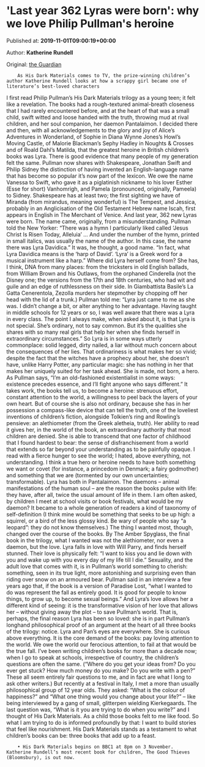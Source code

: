 
# 'Last year 362 Lyras were born': why we love Philip Pullman's heroine

Published at: **2019-11-01T09:00:19+00:00**

Author: **Katherine Rundell**

Original: [the Guardian](https://www.theguardian.com/books/2019/nov/01/how-philip-pullman-lyra-won-the-world)


        As His Dark Materials comes to TV, the prize-winning children’s author Katherine Rundell looks at how a scrappy girl became one of literature’s best-loved characters
      
I first read Philip Pullman’s His Dark Materials trilogy as a young teen; it felt like a revelation. The books had a rough-textured animal-breath closeness that I had rarely encountered before, and at the heart of that was a small child, swift witted and loose handed with the truth, throwing mud at rival children, and her soul companion, her daemon Pantalaimon. I decided there and then, with all acknowledgements to the glory and joy of Alice’s Adventures in Wonderland, of Sophie in Diana Wynne Jones’s Howl’s Moving Castle, of Malorie Blackman’s Sephy Hadley in Noughts & Crosses and of Roald Dahl’s Matilda, that the greatest heroine in British children’s books was Lyra.
There is good evidence that many people of my generation felt the same. Pullman now shares with Shakespeare, Jonathan Swift and Philip Sidney the distinction of having invented an English-language name that has become so popular it’s now part of the lexicon. We owe the name Vanessa to Swift, who gave it as a piglatinish nickname to his lover Esther (Esse for short) Vanhomrigh, and Pamela (pronounced, originally, Pameela) to Sidney. Shakespeare has at least two; the first sighting we have of Miranda (from mirandus, meaning wonderful) is The Tempest, and Jessica, probably in an Anglicisation of the Old Testament Hebrew name Iscah, first appears in English in The Merchant of Venice. And last year, 362 new Lyras were born.
The name came, originally, from a misunderstanding. Pullman told the New Yorker: “There was a hymn I particularly liked called ‘Jesus Christ Is Risen Today, Alleluia’ … And under the number of the hymn, printed in small italics, was usually the name of the author. In this case, the name there was Lyra Davidica.” It was, he thought, a good name. “In fact, what Lyra Davidica means is the ‘harp of David’. ‘Lyra’ is a Greek word for a musical instrument like a harp.”
Where did Lyra herself come from? She has, I think, DNA from many places: from the tricksters in old English ballads, from William Brown and his Outlaws, from the orphaned Cinderella (not the Disney one; the versions from the 17th and 18th centuries, who had wit and guile and an edge of ruthlessness on their side. In Giambattista Basile’s La Gatta Cenerentola, Zezolla murders her stepmother by chopping off her head with the lid of a trunk.) Pullman told me: “Lyra just came to me as she was. I didn’t change a bit, or alter anything to her advantage. Having taught in middle schools for 12 years or so, I was well aware that there was a Lyra in every class. The point I always make, when asked about it, is that Lyra is not special. She’s ordinary, not to say common. But it’s the qualities she shares with so many real girls that help her when she finds herself in extraordinary circumstances.”
So Lyra is in some ways utterly commonplace: solid legged, dirty nailed, a liar without much concern about the consequences of her lies. That ordinariness is what makes her so vivid; despite the fact that the witches have a prophecy about her, she doesn’t have, unlike Harry Potter, any particular magic: she has nothing in her that makes her uniquely suited for her task ahead. She is made, not born, a hero. As Pullman says, “I’m an old-fashioned existentialist in some ways: existence precedes essence, and I’ll fight anyone who says different.” It takes work, the books tell us, to become a heroine: strenuous effort, constant attention to the world, a willingness to peel back the layers of your own heart.
But of course she is also not ordinary, because she has in her possession a compass-like device that can tell the truth, one of the loveliest inventions of children’s fiction, alongside Tolkien’s ring and Rowling’s pensieve: an alethiometer (from the Greek aletheia, truth). Her ability to read it gives her, in the world of the book, an extraordinary authority that most children are denied. She is able to transcend that one factor of childhood that I found hardest to bear: the sense of disfranchisement from a world that extends so far beyond your understanding as to be painfully opaque. I read with a fierce hunger to see the world; I hated, above everything, not understanding.
I think a true hero or heroine needs to have both something we want or covet (for instance, a princedom in Denmark; a fairy godmother) and something that we are (tormented by our own uncertainties; transformable). Lyra has both in Pantalaimon. The daemons – animal manifestations of the human soul – are the reason the books pulse with life: they have, after all, twice the usual amount of life in them. I am often asked, by children I meet at school visits or book festivals, what would be my daemon? It became to a whole generation of readers a kind of taxonomy of self-definition (I think mine would be something that seeks to be up high: a squirrel, or a bird of the less glossy kind. Be wary of people who say “a leopard”: they do not know themselves.)
The thing I wanted most, though, changed over the course of the books. By The Amber Spyglass, the final book in the trilogy, what I wanted was not the alethiometer, nor even a daemon, but the love. Lyra falls in love with Will Parry, and finds herself stunned. Their love is physically felt: “I want to kiss you and lie down with you and wake up with you every day of my life till I die.” Sexuality, and the adult love that comes with it, is in Pullman’s world something to cherish: something, seen in its true light, more astonishing and surprising even than riding over snow on an armoured bear. Pullman said in an interview a few years ago that, if the book is a version of Paradise Lost, “what I wanted to do was represent the fall as entirely good. It is good for people to know things, to grow up, to become sexual beings.”
And Lyra’s love allows her a different kind of seeing: it is the transformative vision of her love that allows her – without giving away the plot – to save Pullman’s world. That is, perhaps, the final reason Lyra has been so loved: she is in part Pullman’s longhand philosophical proof of an argument at the heart of all three books of the trilogy: notice. Lyra and Pan’s eyes are everywhere. She is curious above everything. It is the core demand of the books: pay loving attention to the world. We owe the world our ferocious attention, to fail at that would be the true fall.
I’ve been writing children’s books for more than a decade now; when I go to speak at schools, irrespective of country, the children’s questions are often the same. (“Where do you get your ideas from? Do you ever get stuck? How much money do you make? Do you write with a pen?” These all seem entirely fair questions to me, and in fact are what I long to ask other writers.) But recently at a festival in Italy, I met a more than usually philosophical group of 12 year olds. They asked: “What is the colour of happiness?” and “What one thing would you change about your life?” – like being interviewed by a gang of small, glitterpen wielding Kierkegaards. The last question was, “What is it you are trying to do when you write?” and I thought of His Dark Materials. As a child those books felt to me like food. So what I am trying to do is informed profoundly by that: I want to build stories that feel like nourishment. His Dark Materials stands as a testament to what children’s books can be: three books that add up to a feast.

        • His Dark Materials begins on BBC1 at 8pm on 3 November. Katherine Rundell’s most recent book for children, The Good Thieves (Bloomsbury), is out now.
      
